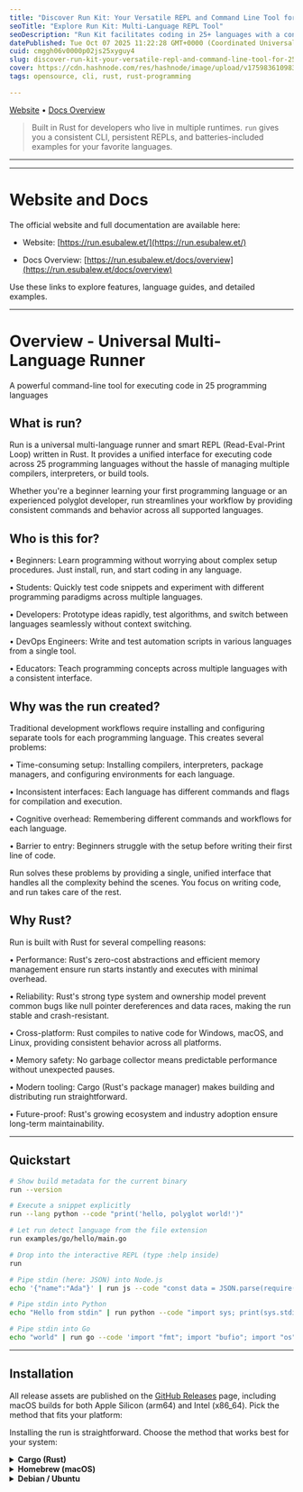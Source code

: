 ```yaml
---
title: "Discover Run Kit: Your Versatile REPL and Command Line Tool for 25+ Languages"
seoTitle: "Explore Run Kit: Multi-Language REPL Tool"
seoDescription: "Run Kit facilitates coding in 25+ languages with a consistent CLI and REPL. Built in Rust for efficient, cross-platform development"
datePublished: Tue Oct 07 2025 11:22:28 GMT+0000 (Coordinated Universal Time)
cuid: cmggh06v0000p02js25xyguy4
slug: discover-run-kit-your-versatile-repl-and-command-line-tool-for-25-languages
cover: https://cdn.hashnode.com/res/hashnode/image/upload/v1759836109839/abc955b8-271c-41ba-aa68-f2e61fcc03a2.png
tags: opensource, cli, rust, rust-programming

---
```


[Website](https://run.esubalew.et/) • [Docs Overview](https://run.esubalew.et/docs/overview)

> Built in Rust for developers who live in multiple runtimes. `run` gives you a consistent CLI, persistent REPLs, and batteries-included examples for your favorite languages.

---

---

# Website and Docs

The official website and full documentation are available here:

* Website: [https://run.esubalew.et/](https://run.esubalew.et/)
    
* Docs Overview: [https://run.esubalew.et/docs/overview](https://run.esubalew.et/docs/overview)
    

Use these links to explore features, language guides, and detailed examples.

---

# Overview - Universal Multi-Language Runner

A powerful command-line tool for executing code in 25 programming languages

## What is run?

Run is a universal multi-language runner and smart REPL (Read-Eval-Print Loop) written in Rust. It provides a unified interface for executing code across 25 programming languages without the hassle of managing multiple compilers, interpreters, or build tools.

Whether you're a beginner learning your first programming language or an experienced polyglot developer, run streamlines your workflow by providing consistent commands and behavior across all supported languages.

## Who is this for?

• Beginners: Learn programming without worrying about complex setup procedures. Just install, run, and start coding in any language.

• Students: Quickly test code snippets and experiment with different programming paradigms across multiple languages.

• Developers: Prototype ideas rapidly, test algorithms, and switch between languages seamlessly without context switching.

• DevOps Engineers: Write and test automation scripts in various languages from a single tool.

• Educators: Teach programming concepts across multiple languages with a consistent interface.

## Why was the run created?

Traditional development workflows require installing and configuring separate tools for each programming language. This creates several problems:

• Time-consuming setup: Installing compilers, interpreters, package managers, and configuring environments for each language.

• Inconsistent interfaces: Each language has different commands and flags for compilation and execution.

• Cognitive overhead: Remembering different commands and workflows for each language.

• Barrier to entry: Beginners struggle with the setup before writing their first line of code.

Run solves these problems by providing a single, unified interface that handles all the complexity behind the scenes. You focus on writing code, and run takes care of the rest.

## Why Rust?

Run is built with Rust for several compelling reasons:

• Performance: Rust's zero-cost abstractions and efficient memory management ensure run starts instantly and executes with minimal overhead.

• Reliability: Rust's strong type system and ownership model prevent common bugs like null pointer dereferences and data races, making the run stable and crash-resistant.

• Cross-platform: Rust compiles to native code for Windows, macOS, and Linux, providing consistent behavior across all platforms.

• Memory safety: No garbage collector means predictable performance without unexpected pauses.

• Modern tooling: Cargo (Rust's package manager) makes building and distributing run straightforward.

• Future-proof: Rust's growing ecosystem and industry adoption ensure long-term maintainability.

---

## Quickstart

```bash
# Show build metadata for the current binary
run --version

# Execute a snippet explicitly
run --lang python --code "print('hello, polyglot world!')"

# Let run detect language from the file extension
run examples/go/hello/main.go

# Drop into the interactive REPL (type :help inside)
run

# Pipe stdin (here: JSON) into Node.js
echo '{"name":"Ada"}' | run js --code "const data = JSON.parse(require('fs').readFileSync(0, 'utf8')); console.log(`hi ${data.name}`)"

# Pipe stdin into Python
echo "Hello from stdin" | run python --code "import sys; print(sys.stdin.read().strip().upper())"

# Pipe stdin into Go
echo "world" | run go --code 'import "fmt"; import "bufio"; import "os"; scanner := bufio.NewScanner(os.Stdin); scanner.Scan(); fmt.Printf("Hello, %s!\n", scanner.Text())'
```

---

## Installation

All release assets are published on the [GitHub Releases](https://github.com/Esubaalew/run/releases) page, including macOS builds for both Apple Silicon (arm64) and Intel (x86\_64). Pick the method that fits your platform:

Installing the run is straightforward. Choose the method that works best for your system:

<details>
<summary><strong>Cargo (Rust)</strong></summary>
<pre><code class="language-bash">cargo install run-kit</code></pre>
<blockquote>
<p>Installs the <code>run</code> binary from the <a href="https://crates.io/crates/run-kit"><code>run-kit</code></a> crate. Updating? Run <code>cargo install run-kit --force</code>.</p>
</blockquote>
<pre><code class="language-bash"># Or build from source
git clone https://github.com/Esubaalew/run.git
cd run
cargo install --path .</code></pre>
<blockquote>
<p>This builds the run binary using your active Rust toolchain. The project targets Rust 1.70 or newer.</p>
</blockquote>
</details>

<details>
<summary><strong>Homebrew (macOS)</strong></summary>
<pre><code class="language-bash">brew install --formula https://github.com/Esubaalew/run/releases/latest/download/homebrew-run.rb</code></pre>
<blockquote>
<p>This formula is published as a standalone file on each release; it isn’t part of the default Homebrew taps. Installing by name (<code>brew install homebrew-run</code>) will fail—always point Homebrew to the release URL above (or download the file and run <code>brew install ./homebrew-run.rb</code>).</p>
</blockquote>
<p>Once the latest release artifacts are published, Homebrew automatically selects the correct macOS binary for your CPU (Intel or Apple Silicon) based on this formula.</p>
</details>

<details>
<summary><strong>Debian / Ubuntu</strong></summary>
<pre><code class="language-bash">curl -LO https://github.com/Esubaalew/run/releases/latest/download/run-deb.sha256
DEB_FILE=$(awk 
<details>
<summary><strong>Windows (Scoop)</strong></summary>
<pre><code class="language-powershell">scoop install https://github.com/Esubaalew/run/releases/latest/download/run-scoop.json</code></pre>
</details>
<details>
<summary><strong>Install script (macOS / Linux)</strong></summary>
<pre><code class="language-bash">curl -fsSLO https://raw.githubusercontent.com/Esubaalew/run/master/scripts/install.sh
chmod +x install.sh
./install.sh --add-path           # optional: append ~/.local/bin to PATH</code></pre>
<p>Pass <code>--version v0.2.0</code>, <code>--prefix /usr/local/bin</code>, or <code>--repo yourname/run</code> to customize the install.</p>
</details>
<details>
<summary><strong>Download the archive directly</strong></summary>
<ol>
<li>Grab the <code>tar.gz</code> (macOS/Linux) or <code>zip</code> (Windows) from the latest release.</li>
<li>Extract it and copy <code>run</code> / <code>run.exe</code> onto your <code>PATH</code>.</li>
<li>Optionally execute the bundled <code>install.sh</code> to handle the copy for you.</li>
</ol>
</details>
<details>
<summary><strong>Build from source</strong></summary>
<pre><code class="language-bash">cargo install run-kit</code></pre>
<p>The project targets Rust 1.70+. Installing from crates.io gives you the same <code>run</code> binary that CI publishes; use <code>--force</code> when upgrading to a newer release.</p>
</details>
<p>Verify installation:</p>
<pre><code class="language-bash"># Verify installation
run --version</code></pre>
<p>Output:</p>
<pre><code class="language-plaintext">run 0.1.1</code></pre>
<hr />
<h2>How it works</h2>
<p><code>run</code> shells out to real toolchains under the hood. Each <code>LanguageEngine</code> implements a small trait that knows how to:</p>
<ol>
<li>
<p>Detect whether the toolchain is available (e.g. <code>python3</code>, <code>go</code>, <code>rustc</code>).</p>
</li>
<li>
<p>Prepare a temporary workspace (compilation for compiled languages, transient scripts for interpreters).</p>
</li>
<li>
<p>Execute snippets, files, or stdin streams and surface stdout/stderr consistently.</p>
</li>
<li>
<p>Manage session state for the interactive REPL (persistent modules, stateful scripts, or regenerated translation units).</p>
</li>
</ol>
<p>This architecture keeps the core lightweight while making it easy to add new runtimes or swap implementations.</p>
<hr />
<h2>Supported languages</h2>
<p><code>run</code> supports 25+ languages:</p>
<p>Run supports 25 programming languages out of the box, covering a wide range of paradigms and use cases:</p>
<pre><code class="language-plaintext"># Scripting Languages
Python, JavaScript, Ruby, Bash, Lua, Perl, PHP

# Compiled Languages
Rust, Go, C, C++, Java, C#, Swift, Kotlin, Crystal, Zig, Nim

# Typed & Functional Languages
TypeScript, Haskell, Elixir, Julia

# Specialized Languages
R (Statistical computing)
Dart (Mobile development)</code></pre>
<table>
<thead>
<tr>
<th>Category</th>
<th>Languages & aliases</th>
<th>Toolchain expectations</th>
</tr>
</thead>
<tbody>
<tr>
<td><strong>Scripting & shells</strong></td>
<td>Bash (<code>bash</code>), Python (<code>py</code>, <code>python</code>), Ruby (<code>rb</code>, <code>ruby</code>), PHP (<code>php</code>), Perl (<code>perl</code>), Lua (<code>lua</code>), R (<code>r</code>), Elixir (<code>ex</code>, <code>elixir</code>)</td>
<td>Matching interpreter on <code>PATH</code></td>
</tr>
<tr>
<td><strong>Web & typed scripting</strong></td>
<td>JavaScript (<code>js</code>, <code>node</code>), TypeScript (<code>ts</code>, <code>deno</code>), Dart (<code>dart</code>), Kotlin (<code>kt</code>, <code>kotlin</code>)</td>
<td><code>node</code>, <code>deno</code>, <code>dart</code>, <code>kotlinc</code> + JRE</td>
</tr>
<tr>
<td><strong>Systems & compiled</strong></td>
<td>C (<code>c</code>), C++ (<code>cpp</code>, <code>cxx</code>), Rust (<code>rs</code>, <code>rust</code>), Go (<code>go</code>), Swift (<code>swift</code>), Zig (<code>zig</code>), Nim (<code>nim</code>), Haskell (<code>hs</code>, <code>haskell</code>), Crystal (<code>cr</code>, <code>crystal</code>), C# (<code>cs</code>, <code>csharp</code>), Java (<code>java</code>), Julia (<code>jl</code>, <code>julia</code>)</td>
<td>Respective compiler/toolchain</td>
</tr>
</tbody>
</table>
<h3>Categorization notes</h3>
<p>The categories above are usage-based to match how you’ll likely run code <code>run</code> rather than strict language taxonomies. Examples:</p>
<ul>
<li>
<p>Kotlin can target the JVM, Native, or JavaScript. If you’re using Kotlin/JS, it behaves more closely to the “Web & typed scripting” workflow, while Kotlin/JVM fits the “Systems & compiled” (with a JRE) approach.</p>
</li>
<li>
<p>Swift is listed under “Systems & compiled” because <code>swiftc</code> produces native binaries; however, you can still use it interactively via <code>run</code> for scripting-like workflows.</p>
</li>
<li>
<p>TypeScript typically runs at runtime via Node or Deno (after being transpiled), which is why it appears under “Web & typed scripting.”</p>
</li>
</ul>
<p>These groupings optimize for how commands are invoked and which toolchains <code>run</code> detects and orchestrates.</p>
<h3>Complete Language Aliases Reference</h3>
<p>Every language in run has multiple aliases for convenience. Use whichever feels most natural to you:</p>
<table>
<thead>
<tr>
<th>Alias</th>
<th>Description</th>
</tr>
</thead>
<tbody>
<tr>
<td><code>python, py, py3, python3</code></td>
<td>Python programming language</td>
</tr>
<tr>
<td><code>javascript, js, node, nodejs</code></td>
<td>JavaScript (Node.js runtime)</td>
</tr>
<tr>
<td><code>typescript, ts, ts-node, deno</code></td>
<td>TypeScript with type checking</td>
</tr>
<tr>
<td><code>rust, rs</code></td>
<td>Rust systems programming language</td>
</tr>
<tr>
<td><code>go, golang</code></td>
<td>Go programming language</td>
</tr>
<tr>
<td><code>c, gcc, clang</code></td>
<td>C programming language</td>
</tr>
<tr>
<td><code>cpp, c++, g++</code></td>
<td>C++ programming language</td>
</tr>
<tr>
<td><code>java</code></td>
<td>Java programming language</td>
</tr>
<tr>
<td><code>csharp, cs, dotnet</code></td>
<td>C# (.NET)</td>
</tr>
<tr>
<td><code>ruby, rb, irb</code></td>
<td>Ruby programming language</td>
</tr>
<tr>
<td><code>bash, sh, shell, zsh</code></td>
<td>Bash shell scripting</td>
</tr>
<tr>
<td><code>lua, luajit</code></td>
<td>Lua scripting language</td>
</tr>
<tr>
<td><code>perl, pl</code></td>
<td>Perl programming language</td>
</tr>
<tr>
<td><code>php, php-cli</code></td>
<td>PHP scripting language</td>
</tr>
<tr>
<td><code>haskell, hs, ghci</code></td>
<td>Haskell functional language</td>
</tr>
<tr>
<td><code>elixir, ex, exs, iex</code></td>
<td>Elixir functional language</td>
</tr>
<tr>
<td><code>julia, jl</code></td>
<td>Julia